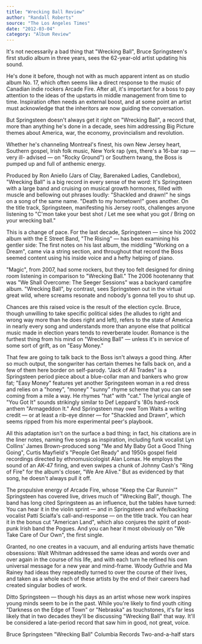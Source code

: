 ```yaml
---
title: "Wrecking Ball Review"
author: "Randall Roberts"
source: "The Los Angeles Times"
date: "2012-03-04"
category: "Album Review"
---
```


It's not necessarily a bad thing that "Wrecking Ball", Bruce Springsteen's first studio album in three years, sees the 62-year-old artist updating his sound.

He's done it before, though not with as much apparent intent as on studio album No. 17, which often seems like a direct response to the music of Canadian indie rockers Arcade Fire. After all, it's important for a boss to pay attention to the ideas of the upstarts in middle management from time to time. Inspiration often needs an external boost, and at some point an artist must acknowledge that the inheritors are now guiding the conversation.

But Springsteen doesn't always get it right on "Wrecking Ball", a record that, more than anything he's done in a decade, sees him addressing Big Picture themes about America, war, the economy, provincialism and revolution.

Whether he's channeling Montreal's finest, his own New Jersey heart, Southern gospel, Irish folk music, New York rap (yes, there's a 16-bar rap — very ill- advised — on "Rocky Ground") or Southern twang, the Boss is pumped up and full of anthemic energy.

Produced by Ron Aniello (Jars of Clay, Barenaked Ladies, Candlebox), "Wrecking Ball" is a big record in every sense of the word: It's Springsteen with a large band and cruising on musical growth hormones, filled with muscle and bellowing out phrases loudly: "Shackled and drawn!" he sings on a song of the same name. "Death to my hometown!" goes another. On the title track, Springsteen, manifesting his Jersey roots, challenges anyone listening to "C'mon take your best shot / Let me see what you got / Bring on your wrecking ball."

This is a change of pace. For the last decade, Springsteen — since his 2002 album with the E Street Band, "The Rising" — has been examining his gentler side: The first notes on his last album, the middling "Working on a Dream", came via a string section, and throughout that record the Boss seemed content using his inside voice and a hefty helping of piano.

"Magic", from 2007, had some rockers, but they too felt designed for dining room listening in comparison to "Wrecking Ball." The 2006 hootenanny that was "We Shall Overcome: The Seeger Sessions" was a backyard campfire album. "Wrecking Ball", by contrast, sees Springsteen out in the virtual great wild, where screams resonate and nobody's gonna tell you to shut up.

Chances are this raised voice is the result of the election cycle. Bruce, though unwilling to take specific political sides (he alludes to right and wrong way more than he does right and left), refers to the state of America in nearly every song and understands more than anyone else that political music made in election years tends to reverberate louder. Romance is the furthest thing from his mind on "Wrecking Ball" — unless it's in service of some sort of grift, as on "Easy Money."

That few are going to talk back to the Boss isn't always a good thing. After so much output, the songwriter has certain themes he falls back on, and a few of them here border on self-parody. "Jack of All Trades" is a Springsteen period piece about a blue-collar man and bankers who grow fat; "Easy Money" features yet another Springsteen woman in a red dress and relies on a "honey", "money" "sunny" rhyme scheme that you can see coming from a mile a way. He rhymes "hat" with "cat." The lyrical angle of "You Got It" sounds strikingly similar to Def Leppard's '80s hard-rock anthem "Armageddon It." And Springsteen may owe Tom Waits a writing credit — or at least a rib-eye dinner — for "Shackled and Drawn", which seems ripped from his more experimental peer's playbook.

All this adaptation isn't on the surface a bad thing; in fact, his citations are in the liner notes, naming five songs as inspiration, including funk vocalist Lyn Collins' James Brown-produced song "Me and My Baby Got a Good Thing Going", Curtis Mayfield's "People Get Ready" and 1950s gospel field recordings directed by ethnomusicologist Alan Lomax. He employs the sound of an AK-47 firing, and even swipes a chunk of Johnny Cash's "Ring of Fire" for the album's closer, "We Are Alive." But as evidenced by that song, he doesn't always pull it off.

The propulsive energy of Arcade Fire, whose "Keep the Car Runnin'" Springsteen has covered live, drives much of "Wrecking Ball", though. The band has long cited Springsteen as an influence, but the tables have turned: You can hear it in the violin sprint — and in Springsteen and wife/backing vocalist Patti Scialfa's call-and-response — on the title track. You can hear it in the bonus cut "American Land", which also conjures the spirit of post-punk Irish band the Pogues. And you can hear it most obviously on "We Take Care of Our Own", the first single.

Granted, no one creates in a vacuum, and all enduring artists have thematic obsessions: Walt Whitman addressed the same ideas and words over and over again in the course of his life, and with each turn he refined his own universal message for a new year and mind-frame. Woody Guthrie and Ma Rainey had ideas they repeatedly turned to over the course of their lives, and taken as a whole each of these artists by the end of their careers had created singular bodies of work.

Ditto Springsteen — though his days as an artist whose new work inspires young minds seem to be in the past. While you're likely to find youth citing "Darkness on the Edge of Town" or "Nebraska" as touchstones, it's far less likely that in two decades they'll be discussing "Wrecking Ball" that way. It'll be considered a late-period record that saw him in good, not great, voice.

Bruce Springsteen "Wrecking Ball" Columbia Records Two-and-a-half stars
